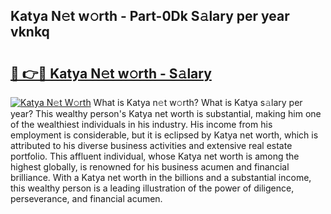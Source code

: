 ## Katya N𝚎t w𝚘rth - Part-0Dk S𝚊lary per year vknkq

# <h2><a href="http://gc408jq.nevu.top/?p=Katya">🔗 👉🔴 Katya N𝚎t w𝚘rth - S𝚊lary</a></h2>

[![Katya N𝚎t W𝚘rth](https://i.imgur.com/Oavwk0R.jpeg)](http://gc408jq.nevu.top/?p=Katya)
What is Katya n𝚎t w𝚘rth? What is Katya s𝚊lary per year?
This wealthy person's Katya net worth is substantial, making him one of the wealthiest individuals in his industry. His income from his employment is considerable, but it is eclipsed by Katya net worth, which is attributed to his diverse business activities and extensive real estate portfolio. This affluent individual, whose Katya net worth is among the highest globally, is renowned for his business acumen and financial brilliance. With a Katya net worth in the billions and a substantial income, this wealthy person is a leading illustration of the power of diligence, perseverance, and financial acumen.
